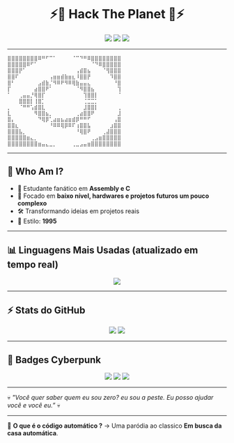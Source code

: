 <h1 align="center">⚡👾 Hack The Planet 👾⚡</h1>

<p align="center">
  <img src="https://img.shields.io/badge/Hacker%20Mode-ON-green?style=for-the-badge&logo=linux&logoColor=black" />
  <img src="https://img.shields.io/badge/Assembly-💀-purple?style=for-the-badge" />
  <img src="https://img.shields.io/badge/C-Language-blue?style=for-the-badge&logo=c&logoColor=white" />
</p>

---

```
⣿⣿⣿⣿⣿⣿⣿⣿⠿⠛⠋⠉⠁⠀⠀⠀⠀⠈⠉⠙⠛⠿⣿⣿⣿⣿⣿⣿⣿⣿
⣿⣿⣿⣿⣿⠿⠋⠁⠀⠀⠀⠀⠀⠀⠀⠀⠀⠀⠀⠀⠀⠀⠈⠙⠿⣿⣿⣿⣿⣿
⣿⣿⣿⡟⠁⠀⠀⠀⠀⠀⠀⠀⠀⠀⠀⠀⠀⠀⢠⣾⣿⣦⠀⠀⠀⠈⢻⣿⣿⣿
⣿⣿⠏⠀⠀⠀⠀⠀⠀⠀⠀⢠⣶⣶⣾⣷⣶⣆⠸⣿⣿⡟⠀⠀⠀⠀⠀⠹⣿⣿
⣿⠃⠀⠀⠀⠀⠀⠀⣠⣾⣷⡈⠻⠿⠟⠻⠿⢿⣷⣤⣤⣄⠀⠀⠀⠀⠀⠀⠘⣿
⡏⠀⠀⠀⠀⠀⠀⣴⣿⣿⠟⠁⠀⠀⠀⠀⠀⠀⠈⠻⣿⣿⣦⠀⠀⠀⠀⠀⠀⢹
⠁⠀⠀⢀⣤⣤⡘⢿⣿⡏⠀⠀⠀⠀⠀⠀⠀⠀⠀⠀⢹⣿⣿⡇⠀⠀⠀⠀⠀⠈
⠀⠀⠀⣿⣿⣿⡇⢸⣿⡁⠀⠀⠀⠀⠀⠀⠀⠀⠀⠀⢈⣉⣉⡁⠀⠀⠀⠀⠀⠀
⡀⠀⠀⠈⠛⠛⢡⣾⣿⣇⠀⠀⠀⠀⠀⠀⠀⠀⠀⠀⣸⣿⣿⡇⠀⠀⠀⠀⠀⢀
⣇⠀⠀⠀⠀⠀⠀⠻⣿⣿⣦⡀⠀⠀⠀⠀⠀⠀⢀⣴⣿⣿⠟⠀⠀⠀⠀⠀⠀⣸
⣿⡄⠀⠀⠀⠀⠀⠀⠙⢿⡿⢁⣴⣶⣦⣴⣶⣾⡿⠛⠛⠋⠀⠀⠀⠀⠀⠀⢠⣿
⣿⣿⣆⠀⠀⠀⠀⠀⠀⠀⠀⠘⠿⠿⢿⡿⠿⠏⢰⣿⣿⣧⠀⠀⠀⠀⠀⣰⣿⣿
⣿⣿⣿⣧⡀⠀⠀⠀⠀⠀⠀⠀⠀⠀⠀⠀⠀⠀⠘⢿⣿⠟⠀⠀⠀⢀⣼⣿⣿⣿
⣿⣿⣿⣿⣿⣶⣄⡀⠀⠀⠀⠀⠀⠀⠀⠀⠀⠀⠀⠀⠀⠀⢀⣠⣶⣿⣿⣿⣿⣿
⣿⣿⣿⣿⣿⣿⣿⣿⣶⣤⣄⣀⡀⠀⠀⠀⠀⢀⣀⣠⣤⣶⣿⣿⣿⣿⣿⣿⣿⣿     
```

---

## 🚀 Who Am I?
- 💾 Estudante fanático em **Assembly e C**  
- 🔬 Focado em **baixo nível, hardwares e projetos futuros um pouco complexo**  
- 🛠️ Transformando ideias em projetos reais  
- 🌌 Estilo: **1995**  

---

## 📊 Linguagens Mais Usadas (atualizado em tempo real)

<p align="center">
  <img src="https://github-readme-stats.vercel.app/api/top-langs/?username=SEU_USUARIO&layout=compact&theme=tokyonight&hide_border=true&langs_count=10" />
</p>

---

## ⚡ Stats do GitHub

<p align="center">
  <img src="https://github-readme-stats.vercel.app/api?username=SEU_USUARIO&show_icons=true&theme=radical&hide_border=true" />
  <img src="https://github-readme-streak-stats.herokuapp.com?user=SEU_USUARIO&theme=neon-dark&hide_border=true" />
</p>

---

## 🎨 Badges Cyberpunk

<p align="center">
  <img src="https://img.shields.io/badge/NeoTokyo-Terminal-green?style=for-the-badge&logo=matrix&logoColor=white" />
  <img src="https://img.shields.io/badge/CyberSecurity-H4ck3r-purple?style=for-the-badge&logo=torproject&logoColor=white" />
  <img src="https://img.shields.io/badge/Coding-Assembly%20%26%20C-blue?style=for-the-badge&logo=gnuemacs&logoColor=white" />
</p>

---

💀 *"Você quer saber quem eu sou zero? eu sou a peste. Eu posso ajudar você e você eu.”* 💀  

---

🔮 **O que é o código automático ?** → Uma paródia ao classico **Em busca da casa automática**.  
